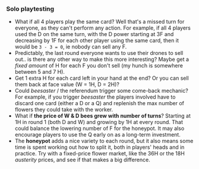 ### Solo playtesting

* What if all 4 players play the same card? Well that's a missed turn for everyone, as they can't perform any action. For example, if all 4 players used the D on the same turn, with the D power starting at 3F and decreasing by 1F for each other player using the same card, then it would be `3 - 3 = 0`, ie nobody can sell any F.
* Predictably, the last round everyone wants to use their drones to sell out.. is there any other way to make this more interesting? Maybe get a *fixed amount* of H for each F you don't sell (my hunch is somewhere between 5 and 7 H).
* Get 1 extra H for each card left in your hand at the end? Or you can sell them back at face value (W = 1H, D = 2H)?
* Could *beesaster* / the referendum trigger some come-back mechanic? For example, if you trigger *beesaster* the players involved have to discard one card (either a D or a Q) and replenish the max number of flowers they could take with the worker.
* What if **the price of W & D bees grew with number of turns**? Starting at 1H in round 1 (both D and W) and growing by 1H at every round. That could balance the lowering number of F for the honeypot. It may also encourage players to use the Q early on as a long-term investment.
* The **honeypot** adds a nice variety to each round, but it also means some time is spent working out how to split it, both in players' heads and in practice. Try with a fixed-price flower market, like the 36H or the 18H *austerity* prices, and see if that makes a big difference.